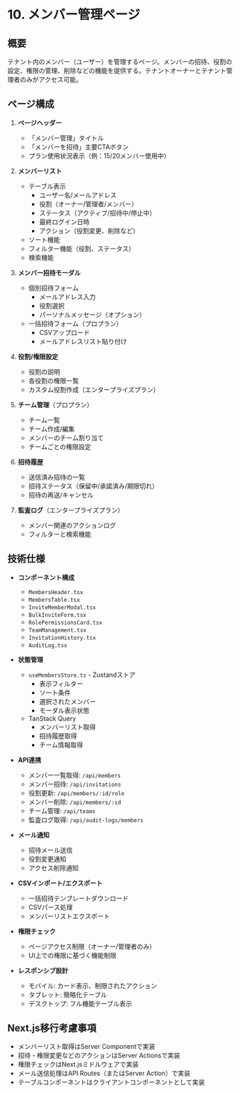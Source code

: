 # 10. メンバー管理ページ

## 概要
テナント内のメンバー（ユーザー）を管理するページ。メンバーの招待、役割の設定、権限の管理、削除などの機能を提供する。テナントオーナーとテナント管理者のみがアクセス可能。

## ページ構成
1. **ページヘッダー**
   - 「メンバー管理」タイトル
   - 「メンバーを招待」主要CTAボタン
   - プラン使用状況表示（例：15/20メンバー使用中）

2. **メンバーリスト**
   - テーブル表示
     - ユーザー名/メールアドレス
     - 役割（オーナー/管理者/メンバー）
     - ステータス（アクティブ/招待中/停止中）
     - 最終ログイン日時
     - アクション（役割変更、削除など）
   - ソート機能
   - フィルター機能（役割、ステータス）
   - 検索機能

3. **メンバー招待モーダル**
   - 個別招待フォーム
     - メールアドレス入力
     - 役割選択
     - パーソナルメッセージ（オプション）
   - 一括招待フォーム（プロプラン）
     - CSVアップロード
     - メールアドレスリスト貼り付け

4. **役割/権限設定**
   - 役割の説明
   - 各役割の権限一覧
   - カスタム役割作成（エンタープライズプラン）

5. **チーム管理**（プロプラン）
   - チーム一覧
   - チーム作成/編集
   - メンバーのチーム割り当て
   - チームごとの権限設定

6. **招待履歴**
   - 送信済み招待の一覧
   - 招待ステータス（保留中/承諾済み/期限切れ）
   - 招待の再送/キャンセル

7. **監査ログ**（エンタープライズプラン）
   - メンバー関連のアクションログ
   - フィルターと検索機能

## 技術仕様
- **コンポーネント構成**
  - `MembersHeader.tsx`
  - `MembersTable.tsx`
  - `InviteMemberModal.tsx`
  - `BulkInviteForm.tsx`
  - `RolePermissionsCard.tsx`
  - `TeamManagement.tsx`
  - `InvitationHistory.tsx`
  - `AuditLog.tsx`

- **状態管理**
  - `useMembersStore.ts` - Zustandストア
    - 表示フィルター
    - ソート条件
    - 選択されたメンバー
    - モーダル表示状態
  - TanStack Query
    - メンバーリスト取得
    - 招待履歴取得
    - チーム情報取得

- **API連携**
  - メンバー一覧取得: `/api/members`
  - メンバー招待: `/api/invitations`
  - 役割更新: `/api/members/:id/role`
  - メンバー削除: `/api/members/:id`
  - チーム管理: `/api/teams`
  - 監査ログ取得: `/api/audit-logs/members`

- **メール通知**
  - 招待メール送信
  - 役割変更通知
  - アクセス削除通知

- **CSVインポート/エクスポート**
  - 一括招待テンプレートダウンロード
  - CSVパース処理
  - メンバーリストエクスポート

- **権限チェック**
  - ページアクセス制限（オーナー/管理者のみ）
  - UI上での権限に基づく機能制限

- **レスポンシブ設計**
  - モバイル: カード表示、制限されたアクション
  - タブレット: 簡略化テーブル
  - デスクトップ: フル機能テーブル表示

## Next.js移行考慮事項
- メンバーリスト取得はServer Componentで実装
- 招待・権限変更などのアクションはServer Actionsで実装
- 権限チェックはNext.jsミドルウェアで実装
- メール送信処理はAPI Routes（またはServer Action）で実装
- テーブルコンポーネントはクライアントコンポーネントとして実装